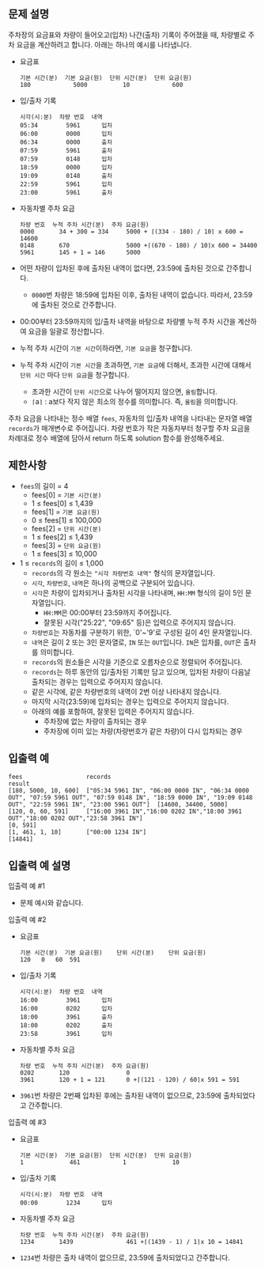 문제 설명
--
주차장의 요금표와 차량이 들어오고(입차) 나간(출차) 기록이 주어졌을 때, 차량별로 주차 요금을 계산하려고 합니다. 아래는 하나의 예시를 나타냅니다.

- 요금표

      기본 시간(분)  기본 요금(원)  단위 시간(분)  단위 요금(원)
      180            5000          10            600
 

- 입/출차 기록

      시각(시:분)  차량 번호  내역
      05:34        5961      입차
      06:00        0000      입차
      06:34        0000      출차
      07:59        5961      출차
      07:59        0148      입차
      18:59        0000      입차
      19:09        0148      출차
      22:59        5961      입차
      23:00        5961      출차
 

- 자동차별 주차 요금

      차량 번호  누적 주차 시간(분)  주차 요금(원)
      0000       34 + 300 = 334     5000 + ⌈(334 - 180) / 10⌉ x 600 = 14600
      0148       670                5000 +⌈(670 - 180) / 10⌉x 600 = 34400
      5961       145 + 1 = 146      5000

- 어떤 차량이 입차된 후에 출차된 내역이 없다면, 23:59에 출차된 것으로 간주합니다.
  - ```0000```번 차량은 18:59에 입차된 이후, 출차된 내역이 없습니다. 따라서, 23:59에 출차된 것으로 간주합니다.
- 00:00부터 23:59까지의 입/출차 내역을 바탕으로 차량별 누적 주차 시간을 계산하여 요금을 일괄로 정산합니다.
- 누적 주차 시간이 ```기본 시간```이하라면, ```기본 요금```을 청구합니다.
- 누적 주차 시간이 ```기본 시간```을 초과하면, ```기본 요금```에 더해서, 초과한 시간에 대해서 ```단위 시간``` 마다 ```단위 요금```을 청구합니다.
  - 초과한 시간이 ```단위 시간```으로 나누어 떨어지지 않으면, ```올림```합니다.
  - ```⌈```a```⌉``` : a보다 작지 않은 최소의 정수를 의미합니다. 즉, ```올림```을 의미합니다.

주차 요금을 나타내는 정수 배열 ```fees```, 자동차의 입/출차 내역을 나타내는 문자열 배열 ```records```가 매개변수로 주어집니다. 차량 번호가 작은 자동차부터 청구할 주차 요금을 차례대로 정수 배열에 담아서 return 하도록 solution 함수를 완성해주세요.

제한사항
--
- ```fees```의 길이 = 4
  - fees[0] = ```기본 시간(분)```
  - 1 ≤ fees[0] ≤ 1,439
  - fees[1] = ```기본 요금(원)```
  - 0 ≤ fees[1] ≤ 100,000
  - fees[2] = ```단위 시간(분)```
  - 1 ≤ fees[2] ≤ 1,439
  - fees[3] = ```단위 요금(원)```
  - 1 ≤ fees[3] ≤ 10,000
- 1 ≤ ```records```의 길이 ≤ 1,000
  - ```records```의 각 원소는 ```"시각 차량번호 내역"``` 형식의 문자열입니다.
  - ```시각```, ```차량번호```, ```내역```은 하나의 공백으로 구분되어 있습니다.
  - ```시각```은 차량이 입차되거나 출차된 시각을 나타내며, ```HH:MM``` 형식의 길이 5인 문자열입니다.
    - ```HH:MM```은 00:00부터 23:59까지 주어집니다.
    - 잘못된 시각("25:22", "09:65" 등)은 입력으로 주어지지 않습니다.
  - ```차량번호```는 자동차를 구분하기 위한, `0'~'9'로 구성된 길이 4인 문자열입니다.
  - ```내역```은 길이 2 또는 3인 문자열로, ```IN``` 또는 ```OUT```입니다. ```IN```은 입차를, ```OUT```은 출차를 의미합니다.
  - ```records```의 원소들은 시각을 기준으로 오름차순으로 정렬되어 주어집니다.
  - ```records```는 하루 동안의 입/출차된 기록만 담고 있으며, 입차된 차량이 다음날 출차되는 경우는 입력으로 주어지지 않습니다.
  - 같은 시각에, 같은 차량번호의 내역이 2번 이상 나타내지 않습니다.
  - 마지막 시각(23:59)에 입차되는 경우는 입력으로 주어지지 않습니다.
  - 아래의 예를 포함하여, 잘못된 입력은 주어지지 않습니다.
    - 주차장에 없는 차량이 출차되는 경우
    - 주차장에 이미 있는 차량(차량번호가 같은 차량)이 다시 입차되는 경우

입출력 예
--
    fees                  records                                                                                                                                                        result
    [180, 5000, 10, 600]  ["05:34 5961 IN", "06:00 0000 IN", "06:34 0000 OUT", "07:59 5961 OUT", "07:59 0148 IN", "18:59 0000 IN", "19:09 0148 OUT", "22:59 5961 IN", "23:00 5961 OUT"]  [14600, 34400, 5000]
    [120, 0, 60, 591]     ["16:00 3961 IN","16:00 0202 IN","18:00 3961 OUT","18:00 0202 OUT","23:58 3961 IN"]                                                                            [0, 591]
    [1, 461, 1, 10]       ["00:00 1234 IN"]                                                                                                                                              [14841]

입출력 예 설명
--
입출력 예 #1
- 문제 예시와 같습니다.

입출력 예 #2
- 요금표

      기본 시간(분)	기본 요금(원)	단위 시간(분)	단위 요금(원)
      120	0	60	591
 
- 입/출차 기록

      시각(시:분)  차량 번호  내역
      16:00        3961      입차
      16:00        0202      입차
      18:00        3961      출차
      18:00        0202      출차
      23:58        3961      입차
 
- 자동차별 주차 요금

      차량 번호  누적 주차 시간(분)  주차 요금(원)
      0202       120                0
      3961       120 + 1 = 121      0 +⌈(121 - 120) / 60⌉x 591 = 591
- ```3961```번 차량은 2번째 입차된 후에는 출차된 내역이 없으므로, 23:59에 출차되었다고 간주합니다.
 

입출력 예 #3
- 요금표

      기본 시간(분)  기본 요금(원)  단위 시간(분)  단위 요금(원)
      1             461            1             10
 
- 입/출차 기록

      시각(시:분)  차량 번호  내역
      00:00        1234      입차 

- 자동차별 주차 요금

      차량 번호  누적 주차 시간(분)  주차 요금(원)
      1234       1439               461 +⌈(1439 - 1) / 1⌉x 10 = 14841
- ```1234```번 차량은 출차 내역이 없으므로, 23:59에 출차되었다고 간주합니다.
